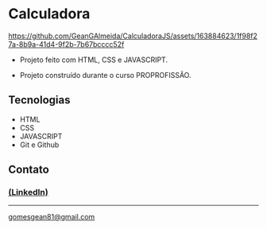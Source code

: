 # Calculadora


https://github.com/GeanGAlmeida/CalculadoraJS/assets/163884623/1f98f27a-8b9a-41d4-9f2b-7b67bcccc52f


- Projeto feito com HTML, CSS e JAVASCRIPT.

 - Projeto construído durante o curso PROPROFISSÃO.

## Tecnologias

- HTML
- CSS
- JAVASCRIPT
- Git e Github

## Contato
### [(LinkedIn)](https://www.linkedin.com/in/gean-almeida/)
-----
gomesgean81@gmail.com
